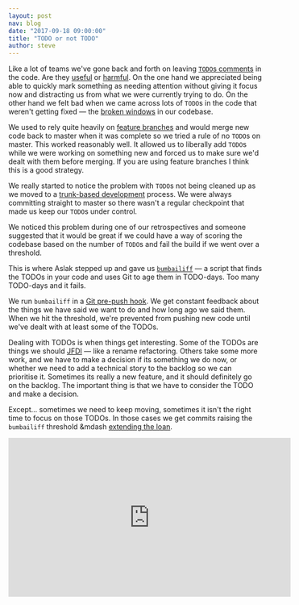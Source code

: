 ```yaml
---
layout: post
nav: blog
date: "2017-09-18 09:00:00"
title: "TODO or not TODO"
author: steve
---
```


Like a lot of teams we've gone back and forth on leaving [`TODO`s
comments][todo-comments] in the code.  Are they [useful][todo-useful] or
[harmful][todo-harmful]. On the one hand we appreciated being able to quickly
mark something as needing attention without giving it focus now and distracting
us from what we were currently trying to do.  On the other hand we felt bad when
we came across lots of `TODO`s in the code that weren't getting fixed &mdash;
the [broken windows][broken-windows] in our codebase.

We used to rely quite heavily on [feature branches][feature-branch] and would
merge new code back to master when it was complete so we tried a rule of no
`TODO`s on master. This worked reasonably well. It allowed us to liberally add
`TODO`s while we were working on something new and forced us to make sure we'd
dealt with them before merging. If you are using feature branches I think this
is a good strategy.

We really started to notice the problem with `TODO`s not being cleaned up as we
moved to a [trunk-based development][trunk-based] process. We were always
committing straight to master so there wasn't a regular checkpoint that made us
keep our `TODO`s under control.

We noticed this problem during one of our retrospectives and someone suggested
that it would be great if we could have a way of scoring the codebase based on
the number of `TODO`s and fail the build if we went over a threshold.

This is where Aslak stepped up and gave us [`bumbailiff`][bumbailiff] &mdash;
a script that finds the TODOs in your code and uses Git to age them in
TODO-days. Too many TODO-days and it fails.

We run `bumbailiff` in a [Git pre-push hook][pre-push]. We get constant feedback
about the things we have said we want to do and how long ago we said them. When
we hit the threshold, we're prevented from pushing new code until we've dealt
with at least some of the TODOs.

Dealing with TODOs is when things get interesting. Some of the TODOs are things
we should [JFDI][jfdi] &mdash; like a rename refactoring. Others take some more
work, and we have to make a decision if its something we do now, or whether we
need to add a technical story to the backlog so we can prioritise it. Sometimes
its really a new feature, and it should definitely go on the backlog. The
important thing is that we have to consider the TODO and make a decision.

Except... sometimes we need to keep moving, sometimes it isn't the right time to
focus on those TODOs. In those cases we get commits raising the `bumbailiff`
threshold &mdash [extending the loan][technical-debt].

<iframe width="560" height="315" src="https://www.youtube.com/embed/Jp5japiHAs4" frameborder="0" allowfullscreen></iframe>

[technical-debt]: https://www.youtube.com/watch?v=Jp5japiHAs4
[jfdi]: http://www.urbandictionary.com/define.php?term=JFDI
[pre-push]: https://git-scm.com/book/gr/v2/Customizing-Git-Git-Hooks
[bumbailiff]: https://gist.github.com/tooky/f4b3ac4072a834fd5914b59a28ae86ff
[trunk-based]: https://trunkbaseddevelopment.com/
[feature-branch]: https://martinfowler.com/bliki/FeatureBranch.html
[broken-windows]: https://en.wikipedia.org/wiki/Broken_windows_theory
[todo-harmful]: http://wiki.c2.com/?TodoCommentsConsideredHarmful
[todo-useful]: http://wiki.c2.com/?TodoCommentsConsideredUseful
[todo-comments]: http://wiki.c2.com/?TodoComments
